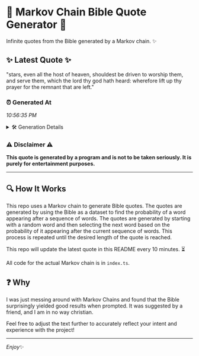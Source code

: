 # 📖 Markov Chain Bible Quote Generator 📖

Infinite quotes from the Bible generated by a Markov chain. ✨

## ✨ Latest Quote ✨
"stars, even all the host of heaven, shouldest be driven to worship them, and serve them, which the lord thy god hath heard: wherefore lift up thy prayer for the remnant that are left."

### ⏰ Generated At
*10:56:35 PM*

<details>
    <summary>🛠️ Generation Details</summary>
    <p>
        <strong>🌱 Seed:</strong> stars,<br>
        <strong>🔄 Iterations:</strong> 33<br>
        <strong>📜 Context History:</strong><br>[ stars, ]: even<br>[ stars,, even ]: all<br>[ stars,, even, all ]: the<br>[ stars,, even, all, the ]: host<br>[ stars,, even, all, the, host ]: of<br>[ stars,, even, all, the, host, of ]: heaven,<br>[ even, all, the, host, of, heaven, ]: shouldest<br>[ all, the, host, of, heaven,, shouldest ]: be<br>[ the, host, of, heaven,, shouldest, be ]: driven<br>[ host, of, heaven,, shouldest, be, driven ]: to<br>[ of, heaven,, shouldest, be, driven, to ]: worship<br>[ heaven,, shouldest, be, driven, to, worship ]: them,<br>[ shouldest, be, driven, to, worship, them, ]: and<br>[ be, driven, to, worship, them,, and ]: serve<br>[ driven, to, worship, them,, and, serve ]: them,<br>[ to, worship, them,, and, serve, them, ]: which<br>[ worship, them,, and, serve, them,, which ]: the<br>[ them,, and, serve, them,, which, the ]: lord<br>[ and, serve, them,, which, the, lord ]: thy<br>[ serve, them,, which, the, lord, thy ]: god<br>[ them,, which, the, lord, thy, god ]: hath<br>[ which, the, lord, thy, god, hath ]: heard:<br>[ the, lord, thy, god, hath, heard: ]: wherefore<br>[ lord, thy, god, hath, heard:, wherefore ]: lift<br>[ thy, god, hath, heard:, wherefore, lift ]: up<br>[ god, hath, heard:, wherefore, lift, up ]: thy<br>[ hath, heard:, wherefore, lift, up, thy ]: prayer<br>[ heard:, wherefore, lift, up, thy, prayer ]: for<br>[ wherefore, lift, up, thy, prayer, for ]: the<br>[ lift, up, thy, prayer, for, the ]: remnant<br>[ up, thy, prayer, for, the, remnant ]: that<br>[ thy, prayer, for, the, remnant, that ]: are<br>[ prayer, for, the, remnant, that, are ]: left.<br>
    </p>
</details>

### ⚠️ Disclaimer ⚠️
**This quote is generated by a program and is not to be taken seriously. It is purely for entertainment purposes.**

---

## 🔍 How It Works

This repo uses a Markov chain to generate Bible quotes. The quotes are generated by using the Bible as a dataset to find the probability of a word appearing after a sequence of words. The quotes are generated by starting with a random word and then selecting the next word based on the probability of it appearing after the current sequence of words. This process is repeated until the desired length of the quote is reached.

This repo will update the latest quote in this README every 10 minutes. ⏳

All code for the actual Markov chain is in `index.ts`.

## ❓ Why

I was just messing around with Markov Chains and found that the Bible surprisingly yielded good results when prompted. 
It was suggested by a friend, and I am in no way christian.

Feel free to adjust the text further to accurately reflect your intent and experience with the project!

---

*Enjoy*✨
